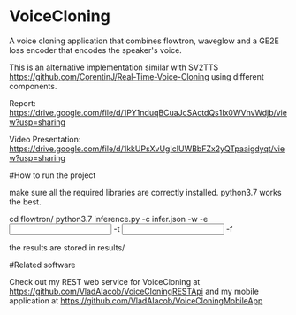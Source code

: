 # VoiceCloning

A voice cloning application that combines flowtron, waveglow and a GE2E loss encoder that encodes the speaker's voice.

This is an alternative implementation similar with SV2TTS https://github.com/CorentinJ/Real-Time-Voice-Cloning using different components.

Report: https://drive.google.com/file/d/1PY1nduqBCuaJcSActdQs1Ix0WVnvWdjb/view?usp=sharing 

Video Presentation: https://drive.google.com/file/d/1kkUPsXvUgIcIUWBbFZx2yQTpaaigdyqt/view?usp=sharing

#How to run the project

make sure all the required libraries are correctly installed.
python3.7 works the best.

cd flowtron/ 
python3.7 inference.py -c infer.json -w <vocoder path> -e <input audio path> -t <input text> -f <model path>

the results are stored in results/

#Related software

Check out my REST web service for VoiceCloning at https://github.com/VladAIacob/VoiceCloningRESTApi
and my mobile application at https://github.com/VladAIacob/VoiceCloningMobileApp

